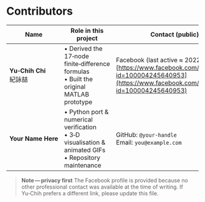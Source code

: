 # Contributors

| Name                      | Role in this project                                                                                            | Contact (public)                                                                                                                                   |
| ------------------------- | --------------------------------------------------------------------------------------------------------------- | -------------------------------------------------------------------------------------------------------------------------------------------------- |
| **Yu‑Chih Chi**  <br/>紀詠喆 | • Derived the 17‑node finite‑difference formulas  <br/>• Built the original MATLAB prototype                    | Facebook (last active ≈ 2022):  [https://www.facebook.com/profile.php?id=100004245640953](https://www.facebook.com/profile.php?id=100004245640953) |
| **Your Name Here**        | • Python port & numerical verification  <br/>• 3‑D visualisation & animated GIFs  <br/>• Repository maintenance | GitHub: `@your‑handle`  <br/>Email: `you@example.com`                                                                                              |

> **Note — privacy first**
> The Facebook profile is provided because no other professional contact was available at the time of writing.  If Yu‑Chih prefers a different link, please update this file.
